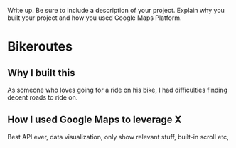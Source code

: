  Write up. Be sure to include a description of your project. Explain why you built your project and how you used Google Maps Platform.

 # Bikeroutes

 ## Why I built this 
As someone who loves going for a ride on his bike, I had difficulties finding decent roads to ride on.  

 ## How I used Google Maps to leverage X
Best API ever, data visualization, only show relevant stuff, built-in scroll etc, 
